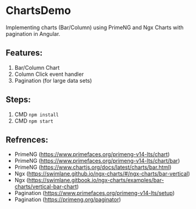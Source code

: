 # ChartsDemo

Implementing charts (Bar/Column) using PrimeNG and Ngx Charts with pagination in Angular.


## Features:
1. Bar/Column Chart
2. Column Click event handler
3. Pagination (for large data sets)

## Steps:
1. CMD `npm install`
2. CMD `npm start` 

## Refrences:
- PrimeNG (https://www.primefaces.org/primeng-v14-lts/chart)
- PrimeNG (https://www.primefaces.org/primeng-v14-lts/chart/bar)
- PrimeNG (https://www.chartjs.org/docs/latest/charts/bar.html)
- Ngx (https://swimlane.github.io/ngx-charts/#/ngx-charts/bar-vertical)
- Ngx (https://swimlane.gitbook.io/ngx-charts/examples/bar-charts/vertical-bar-chart)
- Pagination (https://www.primefaces.org/primeng-v14-lts/setup)
- Pagination (https://primeng.org/paginator)